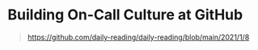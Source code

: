 # Building On-Call Culture at GitHub

> https://github.com/daily-reading/daily-reading/blob/main/2021/1/8